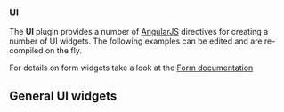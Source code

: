 ### UI

The **UI** plugin provides a number of [AngularJS](http://angularjs.org/) directives for creating a number of UI widgets.  The following examples can be edited and are re-compiled on the fly.

For details on form widgets take a look at the [Form documentation](index.html#/help/forms/developer)

## General UI widgets
<div ng-include="'app/ui/html/test.html'"></div>



